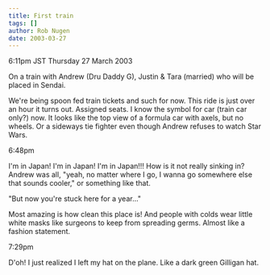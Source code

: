 ```yaml
---
title: First train
tags: []
author: Rob Nugen
date: 2003-03-27
---
```


<p class=date>6:11pm JST Thursday 27 March 2003</p>

<p>On a train with Andrew (Dru Daddy G), Justin & Tara (married) who
will be placed in Sendai.</p>

<p>We're being spoon fed train tickets and such for now.  This ride is
just over an hour it turns out.  Assigned seats.  I know the symbol
for car (train car only?) now.  It looks like the top view of a
formula car with axels, but no wheels.  Or a sideways tie fighter even
though Andrew refuses to watch Star Wars.</p>

<p class=date>6:48pm</p>

<p>I'm in Japan!  I'm in Japan!  I'm in Japan!!!  How is it not really
sinking in?  Andrew was all, "yeah, no matter where I go, I wanna go
somewhere else that sounds cooler," or something like that.</p>

<p>"But now you're stuck here for a year..."</p>

<p>Most amazing is how clean this place is!  And people with colds
wear little white masks like surgeons to keep from spreading germs.
Almost like a fashion statement.</p>

<p class=date>7:29pm</p>

<p>D'oh!  I just realized I left my hat on the plane.  Like a dark
green Gilligan hat.</p>
